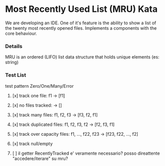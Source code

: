 # Most Recently Used List (MRU) Kata

We are developing an IDE. One of it's feature is the ability to show a list of the twenty most recently opened files.
Implements a components with the core behaviour.

### Details
MRU is an ordered (LIFO) list data structure that holds unique elements (es: string)

### Test List
test pattern Zero/One/Many/Error

1. [x] track one file: f1 -> [f1]
2. [x] no files tracked:  -> []
3. [x] track many files: f1, f2, f3 -> [f3, f2, f1]
   
4. [x] track duplicated files: f1, f2, f3, f2 -> [f2, f3, f1]
5. [x] track over capacity files: f1, ..., f22, f23 -> [f23, f22, ..., f2]
6. [x] track null/empty

7. [ ] il getter RecentlyTracked e' veramente necessario? posso direattente "accedere/iterare" su mru?
